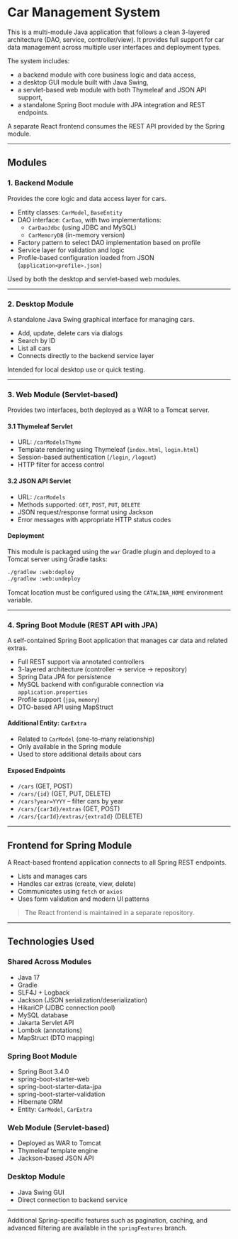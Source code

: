 # Car Management System

This is a multi-module Java application that follows a clean 3-layered architecture (DAO, service, controller/view). It provides full support for car data management across multiple user interfaces and deployment types.

The system includes:
- a backend module with core business logic and data access,
- a desktop GUI module built with Java Swing,
- a servlet-based web module with both Thymeleaf and JSON API support,
- a standalone Spring Boot module with JPA integration and REST endpoints.

A separate React frontend consumes the REST API provided by the Spring module.

---

## Modules

### 1. Backend Module

Provides the core logic and data access layer for cars.

- Entity classes: `CarModel`, `BaseEntity`
- DAO interface: `CarDao`, with two implementations:
    - `CarDaoJdbc` (using JDBC and MySQL)
    - `CarMemoryDB` (in-memory version)
- Factory pattern to select DAO implementation based on profile
- Service layer for validation and logic
- Profile-based configuration loaded from JSON (`application<profile>.json`)

Used by both the desktop and servlet-based web modules.

---

### 2. Desktop Module

A standalone Java Swing graphical interface for managing cars.

- Add, update, delete cars via dialogs
- Search by ID
- List all cars
- Connects directly to the backend service layer

Intended for local desktop use or quick testing.

---

### 3. Web Module (Servlet-based)

Provides two interfaces, both deployed as a WAR to a Tomcat server.

#### 3.1 Thymeleaf Servlet

- URL: `/carModelsThyme`
- Template rendering using Thymeleaf (`index.html`, `login.html`)
- Session-based authentication (`/login`, `/logout`)
- HTTP filter for access control

#### 3.2 JSON API Servlet

- URL: `/carModels`
- Methods supported: `GET`, `POST`, `PUT`, `DELETE`
- JSON request/response format using Jackson
- Error messages with appropriate HTTP status codes

#### Deployment

This module is packaged using the `war` Gradle plugin and deployed to a Tomcat server using Gradle tasks:

```bash
./gradlew :web:deploy
./gradlew :web:undeploy
```

Tomcat location must be configured using the `CATALINA_HOME` environment variable.

---

### 4. Spring Boot Module (REST API with JPA)

A self-contained Spring Boot application that manages car data and related extras.

- Full REST support via annotated controllers
- 3-layered architecture (controller → service → repository)
- Spring Data JPA for persistence
- MySQL backend with configurable connection via `application.properties`
- Profile support (`jpa`, `memory`)
- DTO-based API using MapStruct

#### Additional Entity: `CarExtra`

- Related to `CarModel` (one-to-many relationship)
- Only available in the Spring module
- Used to store additional details about cars

#### Exposed Endpoints

- `/cars` (GET, POST)
- `/cars/{id}` (GET, PUT, DELETE)
- `/cars?year=YYYY` – filter cars by year
- `/cars/{carId}/extras` (GET, POST)
- `/cars/{carId}/extras/{extraId}` (DELETE)

---

## Frontend for Spring Module

A React-based frontend application connects to all Spring REST endpoints.

- Lists and manages cars
- Handles car extras (create, view, delete)
- Communicates using `fetch` or `axios`
- Uses form validation and modern UI patterns

> The React frontend is maintained in a separate repository.

---

## Technologies Used

### Shared Across Modules
- Java 17
- Gradle
- SLF4J + Logback
- Jackson (JSON serialization/deserialization)
- HikariCP (JDBC connection pool)
- MySQL database
- Jakarta Servlet API
- Lombok (annotations)
- MapStruct (DTO mapping)

### Spring Boot Module
- Spring Boot 3.4.0
- spring-boot-starter-web
- spring-boot-starter-data-jpa
- spring-boot-starter-validation
- Hibernate ORM
- Entity: `CarModel`, `CarExtra`

### Web Module (Servlet-based)
- Deployed as WAR to Tomcat
- Thymeleaf template engine
- Jackson-based JSON API

### Desktop Module
- Java Swing GUI 
- Direct connection to backend service

---

Additional Spring-specific features such as pagination, caching, and advanced filtering are available in the `springFeatures` branch.
